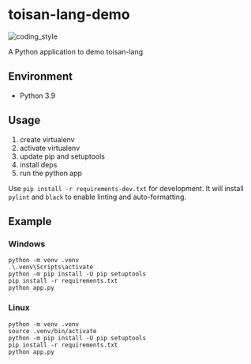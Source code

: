 # toisan-lang-demo

![coding_style](https://img.shields.io/badge/code%20style-black-000000.svg)

A Python application to demo toisan-lang

## Environment

- Python 3.9

## Usage

1. create virtualenv
2. activate virtualenv
3. update pip and setuptools
4. install deps
5. run the python app

Use `pip install -r requirements-dev.txt` for development.
It will install `pylint` and `black` to enable linting and auto-formatting.

## Example

### Windows

    python -m venv .venv
    .\.venv\Scripts\activate
    python -m pip install -U pip setuptools
    pip install -r requirements.txt
    python app.py

### Linux

    python -m venv .venv
    source .venv/bin/activate
    python -m pip install -U pip setuptools
    pip install -r requirements.txt
    python app.py
